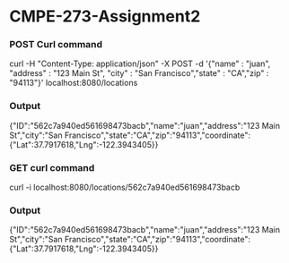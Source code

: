 # CMPE-273-Assignment2

### POST Curl command

curl -H "Content-Type: application/json" -X POST -d '{"name" : "juan", "address" : "123 Main St", "city" : "San Francisco","state" : "CA","zip" : "94113"}' localhost:8080/locations

### Output
{"ID":"562c7a940ed561698473bacb","name":"juan","address":"123 Main St","city":"San Francisco","state":"CA","zip":"94113","coordinate":{"Lat":37.7917618,"Lng":-122.3943405}}


### GET curl command

curl -i localhost:8080/locations/562c7a940ed561698473bacb

### Output

{"ID":"562c7a940ed561698473bacb","name":"juan","address":"123 Main St","city":"San Francisco","state":"CA","zip":"94113","coordinate":{"Lat":37.7917618,"Lng":-122.3943405}}



